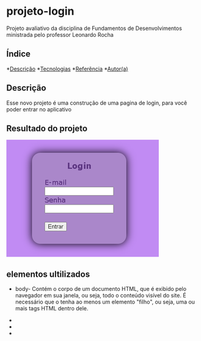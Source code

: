 # projeto-login
Projeto avaliativo da disciplina de Fundamentos de Desenvolvimentos ministrada pelo professor Leonardo Rocha

## Índice
*[Descrição](#descrição)
*[Tecnologias](#tecnologias)
*[Referência](#referências)
*[Autor(a)](#autora)

## Descrição

Esse novo projeto é uma construção de uma pagina de login, para você poder entrar no aplicativo

## Resultado do projeto

![](img/resultado-final.PNG)

## elementos ultilizados

* body- Contém o corpo de um documento HTML, que é exibido pelo navegador em sua janela, ou seja, todo o conteúdo visível do site. É necessário que o <body> tenha ao menos um elemento "filho", ou seja, uma ou mais tags HTML dentro dele.

*
*
*